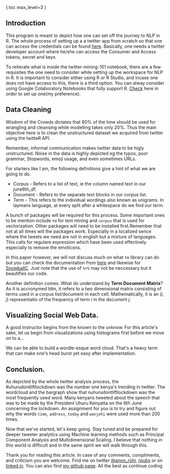 {:toc max_level=3 }
## Introduction
This program is meant to depict how one can set off the journey to NLP in R. The whole process of setting up a a twitter app from scratch so that one can access the credentials can be found [here](http://docs.inboundnow.com/guide/create-twitter-application/). Basically, one needs a twitter developer account where he/she can access the Consumer and Access tokens, secret and keys. 

  To reiterate what is inside the twitter-mining-101 notebook, there are a few requisites the one need to consider while setting up the workspace for NLP in R. It is important to consider either using R or R Studio, and incase one does not have access to this, there is a third option. You can alway consider using Google Colaboratory Notebooks that fully support R. [Check](https://colab.fan/r) here in order to set up one(my preference).  

## Data Cleaning
  Wisdom of the Crowds dictates that 80% of the time should be used for wrangling and cleansing while modelling takes only 20%. Thus the main objective here is to clean the unstructured dataset we acquired from twitter using the twitteR API. 

Remember, informal communication makes twitter data to be higly unstructured. Noise in the data is highly depicted eg the typos, poor grammar, Stopwords, emoji usage, and even sometimes URLs. 

For starters like I am, the following definitions give a hint of what we are going to do.
- Corpus - Refers to a list of text, ie the column named text in our june6th_df.
- Document - Refers to the separate text blocks in our corpus list. 
- Term - This refers to the individual wordings also known as unigrams. In laymans language, at every split after a whitespace do we find our term.

A bunch of packages will be required for this process.  Some important ones to be mention include `tm` for text mining and `corpus` that is used for vectorization. Other packages will need to be installed first.Remember that not at all times will the packages work. Especially in a localized sence where the tweets we need are not in english but a mixture of languages. This calls for regulare expression which have been used effectively especially to remove the emoticons. 

In this paper however, we will not discuss much on what `tm` library can do but you can check the documentation from [here](https://cran.r-project.org/web/packages/tm/tm.pdf) and likewise for [SnowballC](https://cran.r-project.org/web/packages/SnowballC/SnowballC.pdf). Just note that the use of `%>%` may not be neccessary but it beautifies our code.

Another definition comes. What do understand by **Term Document Matrix**? As it is accronymed tdm, it refers to a two dimensional matrix consisting of terms used in a corpus list/document in each cell. Mathematically, it is an $(i,j)$ representatio of the frequency of term $i$ in the document $j$.

## Visualizing Social Web Data.

A good instructor begins from the known to the unknow. For this article's sake, let us begin from visualizations using histograms first before we move on to a...

We can be able to build a wordle-esque word cloud. That's a heavy term that can make one's head burst yet easy after implementation.

## Conclusion. 

As depicted by the whole twitter analysis process, the #uhurudontliftlockdown  was the number one kenya's trending in twitter. The wordcloud and the bargraph show that nuhurudontliftlockdown was the most frequently used word. Many kenyans tweeted about the speech that was to be made by the President Uhuru Kenyatta on the 6th June concerning the lockdown. An assignment for you is to try and figure out why the words `time`, `address`, `today` and `wanjohi` were used more than 200 times. 


Now that we've started, let's keep going.
Stay tuned and be prepared for deeper tweeter analytics using Machine learning methods such as Principal Component Analysis and Multidimensional Scaling. I believe that nothing in this world is difficult and in the same spirit we will walk through this.

Thank  you for reading this article. In case of any comments, compliments, and criticism you are welcome. Find me on twitter [@anon_rohi](https://twitter.com/anon_rohi), [rpubs](https://rpubs.com/RohiAnon) or on [linked in](https://www.linkedin.com/in/rohi-anon-38a026167/). You can also find [my github page](https://github.com/Rohianon).  All the best as continue coding
